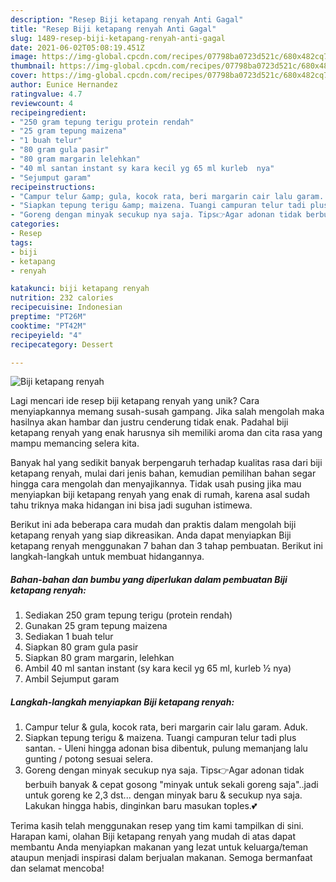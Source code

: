 ```yaml
---
description: "Resep Biji ketapang renyah Anti Gagal"
title: "Resep Biji ketapang renyah Anti Gagal"
slug: 1489-resep-biji-ketapang-renyah-anti-gagal
date: 2021-06-02T05:08:19.451Z
image: https://img-global.cpcdn.com/recipes/07798ba0723d521c/680x482cq70/biji-ketapang-renyah-foto-resep-utama.jpg
thumbnail: https://img-global.cpcdn.com/recipes/07798ba0723d521c/680x482cq70/biji-ketapang-renyah-foto-resep-utama.jpg
cover: https://img-global.cpcdn.com/recipes/07798ba0723d521c/680x482cq70/biji-ketapang-renyah-foto-resep-utama.jpg
author: Eunice Hernandez
ratingvalue: 4.7
reviewcount: 4
recipeingredient:
- "250 gram tepung terigu protein rendah"
- "25 gram tepung maizena"
- "1 buah telur"
- "80 gram gula pasir"
- "80 gram margarin lelehkan"
- "40 ml santan instant sy kara kecil yg 65 ml kurleb  nya"
- "Sejumput garam"
recipeinstructions:
- "Campur telur &amp; gula, kocok rata, beri margarin cair lalu garam. Aduk."
- "Siapkan tepung terigu &amp; maizena. Tuangi campuran telur tadi plus santan.  Uleni hingga adonan bisa dibentuk, pulung memanjang lalu gunting / potong sesuai selera."
- "Goreng dengan minyak secukup nya saja. Tips👉Agar adonan tidak berbuih banyak &amp; cepat gosong &#34;minyak untuk sekali goreng saja&#34;..jadi untuk goreng ke 2,3 dst... dengan minyak baru &amp; secukup nya saja. Lakukan hingga habis, dinginkan baru masukan toples.💕"
categories:
- Resep
tags:
- biji
- ketapang
- renyah

katakunci: biji ketapang renyah 
nutrition: 232 calories
recipecuisine: Indonesian
preptime: "PT26M"
cooktime: "PT42M"
recipeyield: "4"
recipecategory: Dessert

---
```



![Biji ketapang renyah](https://img-global.cpcdn.com/recipes/07798ba0723d521c/680x482cq70/biji-ketapang-renyah-foto-resep-utama.jpg)

Lagi mencari ide resep biji ketapang renyah yang unik? Cara menyiapkannya memang susah-susah gampang. Jika salah mengolah maka hasilnya akan hambar dan justru cenderung tidak enak. Padahal biji ketapang renyah yang enak harusnya sih memiliki aroma dan cita rasa yang mampu memancing selera kita.



Banyak hal yang sedikit banyak berpengaruh terhadap kualitas rasa dari biji ketapang renyah, mulai dari jenis bahan, kemudian pemilihan bahan segar hingga cara mengolah dan menyajikannya. Tidak usah pusing jika mau menyiapkan biji ketapang renyah yang enak di rumah, karena asal sudah tahu triknya maka hidangan ini bisa jadi suguhan istimewa.


Berikut ini ada beberapa cara mudah dan praktis dalam mengolah biji ketapang renyah yang siap dikreasikan. Anda dapat menyiapkan Biji ketapang renyah menggunakan 7 bahan dan 3 tahap pembuatan. Berikut ini langkah-langkah untuk membuat hidangannya.

<!--inarticleads1-->

##### Bahan-bahan dan bumbu yang diperlukan dalam pembuatan Biji ketapang renyah:

1. Sediakan 250 gram tepung terigu (protein rendah)
1. Gunakan 25 gram tepung maizena
1. Sediakan 1 buah telur
1. Siapkan 80 gram gula pasir
1. Siapkan 80 gram margarin, lelehkan
1. Ambil 40 ml santan instant (sy kara kecil yg 65 ml, kurleb ½ nya)
1. Ambil Sejumput garam




<!--inarticleads2-->

##### Langkah-langkah menyiapkan Biji ketapang renyah:

1. Campur telur &amp; gula, kocok rata, beri margarin cair lalu garam. Aduk.
1. Siapkan tepung terigu &amp; maizena. Tuangi campuran telur tadi plus santan.  - Uleni hingga adonan bisa dibentuk, pulung memanjang lalu gunting / potong sesuai selera.
1. Goreng dengan minyak secukup nya saja. Tips👉Agar adonan tidak berbuih banyak &amp; cepat gosong &#34;minyak untuk sekali goreng saja&#34;..jadi untuk goreng ke 2,3 dst... dengan minyak baru &amp; secukup nya saja. Lakukan hingga habis, dinginkan baru masukan toples.💕




Terima kasih telah menggunakan resep yang tim kami tampilkan di sini. Harapan kami, olahan Biji ketapang renyah yang mudah di atas dapat membantu Anda menyiapkan makanan yang lezat untuk keluarga/teman ataupun menjadi inspirasi dalam berjualan makanan. Semoga bermanfaat dan selamat mencoba!

